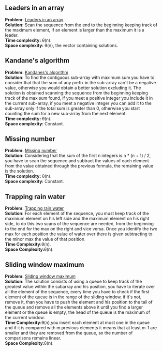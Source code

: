 ## Leaders in an array
**Problem:** [Leaders in an array](https://practice.geeksforgeeks.org/problems/leaders-in-an-array/0) \
**Solution:** Scan the sequence from the end to the beginning keeping track of the maximum element,
if an element is larger than the maximum it is a leader.\
**Time complexity:** &theta;(n). \
**Space complexity:** &theta;(n), the vector containing solutions. 
## Kandane's algorithm
**Problem:** [Kandanes's algorithm](https://practice.geeksforgeeks.org/problems/kadanes-algorithm/0) \
**Solution:** To find the contiguous sub-array with maximum sum you have to consider that that the sum of any prefix in the sub-array can't be a negative value,
otherwise you would obtain a better solution excluding it. The solution is obtained scanning the sequence from the beginning keeping track of 
the max sum found, if you meet a positive integer you include it in the current sub-array, if you meet a negative integer you can add 
it to the sub-array only if the total sum is greater than 0, otherwise you start counting the sum for a new sub-array from the next element.\
**Time complexity:**  &theta;(n). \
**Space complexity:** Constant. 
## Missing number
**Problem:** [Missing number](https://practice.geeksforgeeks.org/problems/missing-number-in-array/0) \
**Solution:** Considering that the sum of the first n integers is n * (n + 1) / 2, you have to scan the sequence and subtract
the values of each element from the value obtained through the previous formula, the remaining value is the solution.\
**Time complexity:**  &theta;(n). \
**Space complexity:** Constant. 
## Trapping rain water
**Problem:** [Trapping rain water](https://practice.geeksforgeeks.org/problems/trapping-rain-water/0)\
**Solution:** For each element of the sequence, you must keep track of the maximum element on his left side and the maximum element on his right side, to do this
two scans of the sequence are needed, from the beginning to the end for the max on the right and vice versa. Once you identify the two max for each position the value of
water over there is given subtracting to the minor max the value of that position.\
**Time Complexity:**&theta;(n).\
**Space Complexity:**&theta;(n). 
## Sliding window maximum
**Problem:** [Sliding window maximum](https://practice.geeksforgeeks.org/problems/maximum-of-all-subarrays-of-size-k/0) \
**Solution:** The solution consists of using a queue to keep track of the greatest value within the subarray and his position, you have to iterate 
over all the element of the sequence, every time you have to check if the first element of the queue is in the range of the sliding window, if it's not, remove it,
than you have to push the element and his position to the tail of the queue and remove all the elements above it until you find a larger element or the queue is empty, 
the head of the queue is the maximum of the current window.\
**Time Complexity:**&theta;(n),you insert each element at most one in the queue and if it is compared with m previous elements it means that at least m-1 are smaller and they are removed
from the queue, so the number of comparisons remains linear.\
**Space Complexity:**&theta;(n). 